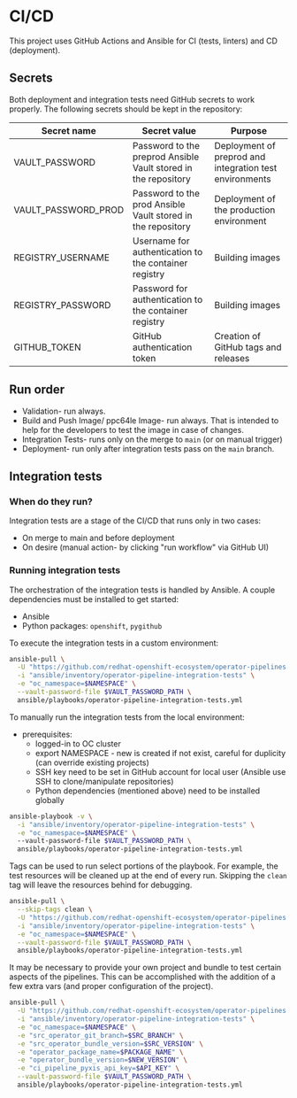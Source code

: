 # CI/CD

This project uses GitHub Actions and Ansible for CI (tests, linters) and CD (deployment).

## Secrets

Both deployment and integration tests need GitHub secrets to work properly.
The following secrets should be kept in the repository:

| Secret name         | Secret value                                                   | Purpose                                                 |
|---------------------|----------------------------------------------------------------|---------------------------------------------------------|
| VAULT_PASSWORD      | Password to the preprod Ansible Vault stored in the repository | Deployment of preprod and integration test environments |
| VAULT_PASSWORD_PROD | Password to the prod Ansible Vault stored in the repository    | Deployment of the production environment                |
| REGISTRY_USERNAME   | Username for authentication to the container registry          | Building images                                         |
| REGISTRY_PASSWORD   | Password for authentication to the container registry          | Building images                                         |
| GITHUB_TOKEN        | GitHub authentication token                                    | Creation of GitHub tags and releases                    |

## Run order

- Validation- run always.
- Build and Push Image/ ppc64le Image- run always. That is intended
to help for the developers to test the image in case of changes.
- Integration Tests- runs only on the merge to `main` (or on manual trigger)
- Deployment- run only after integration tests pass on the `main` branch.

## Integration tests

### When do they run?

Integration tests are a stage of the CI/CD that runs only in two cases:
- On merge to main and before deployment
- On desire (manual action- by clicking "run workflow" via GitHub UI)

### Running integration tests

The orchestration of the integration tests is handled by Ansible. A couple dependencies
must be installed to get started:

- Ansible
- Python packages: `openshift`, `pygithub`

To execute the integration tests in a custom environment:

```bash
ansible-pull \
  -U "https://github.com/redhat-openshift-ecosystem/operator-pipelines.git" \
  -i "ansible/inventory/operator-pipeline-integration-tests" \
  -e "oc_namespace=$NAMESPACE" \
  --vault-password-file $VAULT_PASSWORD_PATH \
  ansible/playbooks/operator-pipeline-integration-tests.yml
```

To manually run the integration tests from the local environment:
- prerequisites:
  - logged-in to OC cluster
  - export NAMESPACE - new is created if not exist,
    careful for duplicity (can override existing projects)
  - SSH key need to be set in GitHub account for local user
    (Ansible use SSH to clone/manipulate repositories)
  - Python dependencies (mentioned above) need to be installed globally

```bash
ansible-playbook -v \
  -i "ansible/inventory/operator-pipeline-integration-tests" \
  -e "oc_namespace=$NAMESPACE" \ 
  --vault-password-file $VAULT_PASSWORD_PATH \
  ansible/playbooks/operator-pipeline-integration-tests.yml
```

Tags can be used to run select portions of the playbook. For example, the test
resources will be cleaned up at the end of every run. Skipping the `clean` tag
will leave the resources behind for debugging.

```bash
ansible-pull \
  --skip-tags clean \
  -U "https://github.com/redhat-openshift-ecosystem/operator-pipelines.git" \
  -i "ansible/inventory/operator-pipeline-integration-tests" \
  -e "oc_namespace=$NAMESPACE" \
  --vault-password-file $VAULT_PASSWORD_PATH \
  ansible/playbooks/operator-pipeline-integration-tests.yml
```

It may be necessary to provide your own project and bundle to test certain
aspects of the pipelines. This can be accomplished with the addition of a few
extra vars (and proper configuration of the project).

```bash
ansible-pull \
  -U "https://github.com/redhat-openshift-ecosystem/operator-pipelines.git" \
  -i "ansible/inventory/operator-pipeline-integration-tests" \
  -e "oc_namespace=$NAMESPACE" \
  -e "src_operator_git_branch=$SRC_BRANCH" \
  -e "src_operator_bundle_version=$SRC_VERSION" \
  -e "operator_package_name=$PACKAGE_NAME" \
  -e "operator_bundle_version=$NEW_VERSION" \
  -e "ci_pipeline_pyxis_api_key=$API_KEY" \
  --vault-password-file $VAULT_PASSWORD_PATH \
  ansible/playbooks/operator-pipeline-integration-tests.yml
```
